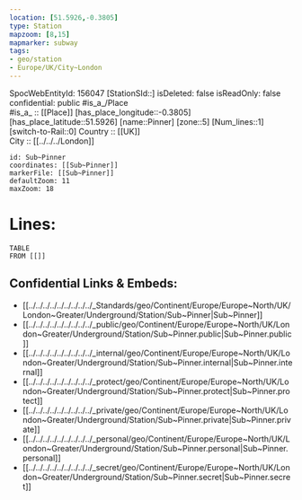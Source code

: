 ```yaml
---
location: [51.5926,-0.3805] 
type: Station 
mapzoom: [8,15] 
mapmarker: subway 
tags:
- geo/station
- Europe/UK/City~London
---
```

SpocWebEntityId: 156047
[StationSId::] 
isDeleted: false
isReadOnly: false
confidential: public
#is_a_/Place  
#is_a_ :: [[Place]] 
[has_place_longitude::-0.3805] 
[has_place_latitude::51.5926] 
[name::Pinner] 
[zone::5] 
[Num_lines::1] 
[switch-to-Rail::0] 
Country :: [[UK]]  
City :: [[../../../London]]  


```leaflet
id: Sub~Pinner
coordinates: [[Sub~Pinner]] 
markerFile: [[Sub~Pinner]] 
defaultZoom: 11 
maxZoom: 18
```


# Lines: 
```dataview
TABLE 
FROM [[]] 
```

## Confidential Links & Embeds: 
- [[../../../../../../../../../_Standards/geo/Continent/Europe/Europe~North/UK/London~Greater/Underground/Station/Sub~Pinner|Sub~Pinner]] 
- [[../../../../../../../../../_public/geo/Continent/Europe/Europe~North/UK/London~Greater/Underground/Station/Sub~Pinner.public|Sub~Pinner.public]] 
- [[../../../../../../../../../_internal/geo/Continent/Europe/Europe~North/UK/London~Greater/Underground/Station/Sub~Pinner.internal|Sub~Pinner.internal]] 
- [[../../../../../../../../../_protect/geo/Continent/Europe/Europe~North/UK/London~Greater/Underground/Station/Sub~Pinner.protect|Sub~Pinner.protect]] 
- [[../../../../../../../../../_private/geo/Continent/Europe/Europe~North/UK/London~Greater/Underground/Station/Sub~Pinner.private|Sub~Pinner.private]] 
- [[../../../../../../../../../_personal/geo/Continent/Europe/Europe~North/UK/London~Greater/Underground/Station/Sub~Pinner.personal|Sub~Pinner.personal]] 
- [[../../../../../../../../../_secret/geo/Continent/Europe/Europe~North/UK/London~Greater/Underground/Station/Sub~Pinner.secret|Sub~Pinner.secret]] 
